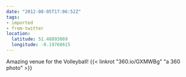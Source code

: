 ```yaml
---
date: "2012-08-05T17:06:52Z"
tags:
- imported
- from-twitter
location:
  latitude: 51.48893869
  longitude: -0.19768615
---
```

Amazing venue for the Volleyball! {{< linkrot "360.io/GXMWBg" "a 360 photo" >}}
